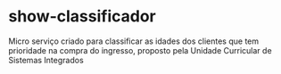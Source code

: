# show-classificador
Micro serviço criado para classificar as idades dos clientes que tem prioridade na compra do ingresso, proposto pela Unidade Curricular de Sistemas Integrados
